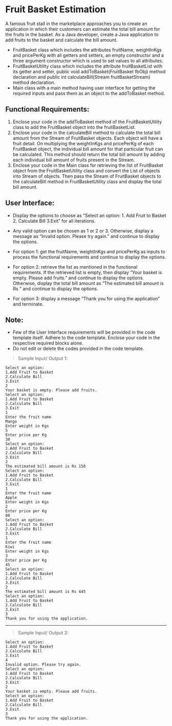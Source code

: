 # Fruit Basket Estimation

A famous fruit stall in the marketplace approaches you to create an application in which their customers can estimate the total bill amount for the fruits in the basket. As a Java developer, create a Java application to add fruits to the basket and calculate the bill amount.

- FruitBasket class which includes the attributes fruitName, weightInKgs and pricePerKg with all getters and setters, an empty constructor and a three argument constructor which is used to set values to all attributes.
- FruitBasketUtility class which includes the attribute fruitBasketList with its getter and setter, public void addToBasket(FruitBasket fbObj) method declaration and public int calculateBill(Stream<FruitBasket> fruitBasketStream) method declaration.
- Main class with a main method having user interface for getting the required inputs and pass them as an object to the addToBasket method.

## Functional Requirements:

1. Enclose your code in the addToBasket method of the FruitBasketUtility class to add the FruitBasket object into the fruitBasketList.
2. Enclose your code in the calculateBill method to calculate the total bill amount from the Stream of FruitBasket objects. Each object will have a fruit detail. On multiplying the weightInKgs and pricePerKg of each FruitBasket object, the individual bill amount for that particular fruit can be calculated. This method should return the total bill amount by adding each individual bill amount of fruits present in the Stream.
3. Enclose your code in the Main class for retrieving the list of FruitBasket object from the FruitBasketUtility class and convert the List of objects into Stream of objects. Then pass the Stream of FruitBasket objects to the calculateBill method in FruitBasketUtility class and display the total bill amount.

## User Interface:

- Display the options to choose as “Select an option: 1. Add Fruit to Basket 2. Calculate Bill 3.Exit” for all iterations.

- Any valid option can be chosen as 1 or 2 or 3. Otherwise, display a message as “Invalid option. Please try again.” and continue to display the options.
- For option 1: get the fruitName, weightInKgs and pricePerKg as inputs to process the functional requirements and continue to display the options.
- For option 2: retrieve the list as mentioned in the functional requirements. If the retrieved list is empty, then display “Your basket is empty. Please add fruits.” and continue to display the options. Otherwise, display the total bill amount as “The estimated bill amount is Rs <total bill amount>” and continue to display the options.
- For option 3: display a message “Thank you for using the application” and terminate.

## Note:

- Few of the User Interface requirements will be provided in the code template itself. Adhere to the code template. Enclose your code in the respective required blocks alone.
- Do not edit or delete the codes provided in the code template.

> Sample Input/ Output 1:

    Select an option:
    1.Add Fruit to Basket
    2.Calculate Bill
    3.Exit
    2
    Your basket is empty. Please add fruits.
    Select an option:
    1.Add Fruit to Basket
    2.Calculate Bill
    3.Exit
    1
    Enter the fruit name
    Mango
    Enter weight in Kgs
    5
    Enter price per Kg
    30
    Select an option:
    1.Add Fruit to Basket
    2.Calculate Bill
    3.Exit
    2
    The estimated bill amount is Rs 150
    Select an option:
    1.Add Fruit to Basket
    2.Calculate Bill
    3.Exit
    1
    Enter the fruit name
    Apple
    Enter weight in Kgs
    2
    Enter price per Kg
    80
    Select an option:
    1.Add Fruit to Basket
    2.Calculate Bill
    3.Exit
    1
    Enter the fruit name
    Kiwi
    Enter weight in Kgs
    3
    Enter price per Kg
    45
    Select an option:
    1.Add Fruit to Basket
    2.Calculate Bill
    3.Exit
    2
    The estimated bill amount is Rs 445
    Select an option:
    1.Add Fruit to Basket
    2.Calculate Bill
    3.Exit
    3
    Thank you for using the application.

---

> Sample Input/ Output 2:

    Select an option:
    1.Add Fruit to Basket
    2.Calculate Bill
    3.Exit
    4
    Invalid option. Please try again.
    Select an option:
    1.Add Fruit to Basket
    2.Calculate Bill
    3.Exit
    2
    Your basket is empty. Please add fruits.
    Select an option:
    1.Add Fruit to Basket
    2.Calculate Bill
    3.Exit
    3
    Thank you for using the application.

